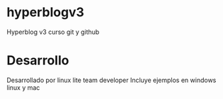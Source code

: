 # hyperblogv3
Hyperblog v3 curso git y github

# Desarrollo
Desarrollado por linux lite team developer
Incluye ejemplos en windows linux y mac